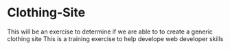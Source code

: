 # Clothing-Site
This will be an exercise to determine if we are able to to create a generic clothing site
This is a training exercise to help develope web developer skills 
